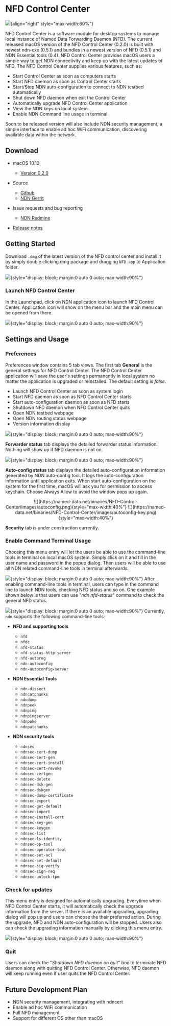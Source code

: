 NFD Control Center
==================

![](https://named-data.net/binaries/NFD-Control-Center/images/demo.gif){align="right" style="max-width:60%"}

NFD Control Center is a software module for desktop systems to manage local instance of Named Data Forwarding Daemon (NFD). The current released macOS version of the NFD Control Center (0.2.0) is built with newest ndn-cxx (0.5.1) and bundles in a newest version of NFD (0.5.1) and NDN Essential tools (0.4). NFD Control Center provides macOS users a simple way to get NDN connectivity and keep up with the latest updates of NFD. The NFD Control Center supplies various features, such as:

- Start Control Center as soon as computers starts
- Start NFD daemon as soon as Control Center starts
- Start/Stop NDN auto-configuration to connect to NDN testbed
  automatically
- Shut down NFD daemon when exit the Control Center
- Automatically upgrade NFD Control Center application
- View the NDN keys on local system
- Enable NDN Command line usage in terminal

Soon to be released version will also include NDN security management, a simple interface to enable ad hoc WiFi communication, discovering available data within the network.

## Download

- macOS 10.12

    * [Version 0.2.0](https://named-data.net/binaries/NFD-Control-Center/NDN-0.2.0.dmg)

- Source

    * [Github](https://github.com/named-data/NFD-Control-Center)
    * [NDN Gerrit](https://gerrit.named-data.net/NFD-Control-Center)

- Issue requests and bug reporting

    * [NDN Redmine](https://redmine.named-data.net/projects/nfd-control-center/issues)

- [Release notes](https://github.com/named-data/NFD-Control-Center/blob/master/RELEASE_NOTES.md#release-notes)

## Getting Started

Download `.dmg` of the latest version of the NFD control center and install it by simply double clicking dmg package and dragging `NFD.app` to Application folder.

![](https://named-data.net/binaries/NFD-Control-Center/images/dmg_install.png){style="display: block; margin:0 auto 0 auto; max-width:90%"}

### Launch NFD Control Center

In the Launchpad, click on NDN application icon to launch NFD Control Center. Application icon will show on the menu bar and the main menu can be opened from there.

![](https://named-data.net/binaries/NFD-Control-Center/images/main-menu.png){style="display: block; margin:0 auto 0 auto; max-width:90%"}

## Settings and Usage

### Preferences

Preferences window contains 5 tab views. The first tab **General** is the general settings for NFD Control Center. The NFD Control Center application will save the user's settings permanently in local system no matter the application is upgraded or reinstalled. The default setting is *false*.

- Launch NFD Control Center as soon as system login
- Start NFD daemon as soon as NFD Control Center starts
- Start auto-configuration daemon as soon as NFD starts
- Shutdown NFD daemon when NFD Control Center quits
- Open NDN testbed webpage
- Open NDN routing status webpage
- Version information display

![](https://named-data.net/binaries/NFD-Control-Center/images/general.png){style="display: block; margin:0 auto 0 auto; max-width:90%"}

**Forwarder status** tab displays the detailed forwarder status information. Nothing will show up if NFD daemon is not on.

![](https://named-data.net/binaries/NFD-Control-Center/images/forwarder.png){style="display: block; margin:0 auto 0 auto; max-width:90%"}

**Auto-config status** tab displays the detailed auto-configuration information generated by NDN auto-config tool. It logs the auto-configuration information until application exits. When start auto-configuration on the system for the first time, macOS will ask you for permission to access keychain. Choose Always Allow to avoid the window pops up again.

<div style="text-align: center" markdown="1">
![](https://named-data.net/binaries/NFD-Control-Center/images/autoconfig.png){style="max-width:40%"}
![](https://named-data.net/binaries/NFD-Control-Center/images/autoconfig-key.png){style="max-width:40%"}
</div>

**Security** tab is under construction currently.

### Enable Command Terminal Usage

Choosing this menu entry will let the users be able to use the command-line tools in terminal on local macOS system. Simply click on it and fill in the user name and password in the popup dialog. Then users will be able to use all NDN related command-line tools in terminal afterwards.

![](https://named-data.net/binaries/NFD-Control-Center/images/enableterminal.png){style="display: block; margin:0 auto 0 auto; max-width:90%"}
After enabling command-line tools in terminal, users can type in the command line to launch NDN tools, checking NFD status and so on. One example shown below is that users can use "*ndn nfd-status*" command to check the general NFD status.

![](https://named-data.net/binaries/NFD-Control-Center/images/commandlinetools.png){style="display: block; margin:0 auto 0 auto; max-width:90%"}
Currently, `ndn` supports the following command-line tools:

- **NFD and supporting tools**

    * `nfd`
    * `nfdc`
    * `nfd-status`
    * `nfd-status-http-server`
    * `nfd-autoreg`
    * `ndn-autoconfig`
    * `ndn-autoconfig-server`
  
- **NDN Essential Tools**

    * `ndn-dissect`
    * `ndncatchunks`
    * `ndndump`
    * `ndnpeek`
    * `ndnping`
    * `ndnpingserver`
    * `ndnpoke`
    * `ndnputchunks`

- **NDN security tools**

    * `ndnsec`
    * `ndnsec-cert-dump`
    * `ndnsec-cert-gen`
    * `ndnsec-cert-install`
    * `ndnsec-cert-revoke`
    * `ndnsec-certgen`
    * `ndnsec-delete`
    * `ndnsec-dsk-gen`
    * `ndnsec-dskgen`
    * `ndnsec-dump-certificate`
    * `ndnsec-export`
    * `ndnsec-get-default`
    * `ndnsec-import`
    * `ndnsec-install-cert`
    * `ndnsec-key-gen`
    * `ndnsec-keygen`
    * `ndnsec-list`
    * `ndnsec-ls-identity`
    * `ndnsec-op-tool`
    * `ndnsec-operator-tool`
    * `ndnsec-set-acl`
    * `ndnsec-set-default`
    * `ndnsec-sig-verify`
    * `ndnsec-sign-req`
    * `ndnsec-unlock-tpm`

### Check for updates

This menu entry is designed for automatically upgrading. Everytime when NFD Control Center starts, it will automatically check the upgrade information from the server. If there is an available upgrading, upgrading dialog will pop up and users can choose the their preferred action. During the upgrade, NFD and NDN auto-configuration will be stopped. Users also can check the upgrading information manually by clicking this menu entry.

![](https://named-data.net/binaries/NFD-Control-Center/images/autoupdate.png){style="display: block; margin:0 auto 0 auto; max-width:90%"}

### Quit

Users can check the "*Shutdown NFD daemon on quit*" box to terminate NFD daemon along with quitting NFD Control Center. Otherwise, NFD daemon will keep running even if user quits the NFD Control Center.

## Future Development Plan

- NDN security management, integrating with ndncert
- Enable ad hoc WiFi communication
- Full NFD management
- Support for different OS other than macOS
